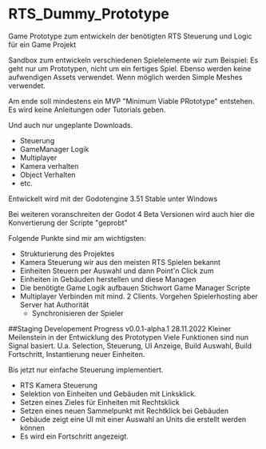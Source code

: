 # RTS_Dummy_Prototype
Game Prototype zum entwickeln der benötigten RTS Steuerung und Logic für ein Game Projekt


Sandbox zum entwickeln verschiedenen Spielelemente wir zum Beispiel:
Es geht nur um Prototypen, nicht um ein fertiges Spiel. 
Ebenso werden keine aufwendigen Assets verwendet. Wenn möglich werden Simple Meshes verwendet.

Am ende soll mindestens ein MVP "Minimum Viable PRototype" entstehen.
Es wird keine Anleitungen oder Tutorials geben.

Und auch nur ungeplante Downloads.


- Steuerung
- GameManager Logik
- Multiplayer
- Kamera verhalten
- Object Verhalten
- etc.


Entwickelt wird mit der Godotengine 3.51 Stable unter Windows

Bei weiteren voranschreiten der Godot 4 Beta Versionen wird auch hier die Konvertierung der Scripte "geprobt"

Folgende Punkte sind mir am wichtigsten:
- Strukturierung des Projektes
- Kamera Steuerung wir aus den meisten RTS Spielen bekannt
- Einheiten Steuern per Auswahl und dann Point'n Click zum 
- Einheiten in Gebäuden herstellen und diese Managen
- Die benötigte Game Logik aufbauen Stichwort Game Manager Scripte
- Multiplayer Verbinden mit mind. 2 Clients. Vorgehen Spielerhosting aber Server hat Authorität
  - Synchronisieren der Spieler


##Staging Developement Progress v0.0.1-alpha.1 28.11.2022
Kleiner Meilenstein in der Entwicklung des Prototypen
Viele Funktionen sind nun Signal basiert.
U.a. Selection, Steuerung, UI Anzeige, Build Auswahl, Build Fortschritt, Instantierung neuer Einheiten.

Bis jetzt nur einfache Steuerung implementiert.

- RTS Kamera Steuerung
- Selektion von Einheiten und Gebäuden mit Linksklick.
- Setzen eines Zieles für Einheiten mit Rechtsklick
- Setzen eines neuen Sammelpunkt mit Rechtklick bei Gebäuden
- Gebäude zeigt eine UI mit einer Auswahl an Units die erstellt werden können
- Es wird ein Fortschritt angezeigt.


